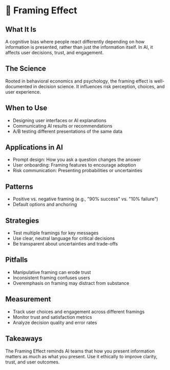 # 🧭 Framing Effect

## What It Is
A cognitive bias where people react differently depending on how information is presented, rather than just the information itself. In AI, it affects user decisions, trust, and engagement.

## The Science
Rooted in behavioral economics and psychology, the framing effect is well-documented in decision science. It influences risk perception, choices, and user experience.

## When to Use
- Designing user interfaces or AI explanations
- Communicating AI results or recommendations
- A/B testing different presentations of the same data

## Applications in AI
- Prompt design: How you ask a question changes the answer
- User onboarding: Framing features to encourage adoption
- Risk communication: Presenting probabilities or uncertainties

## Patterns
- Positive vs. negative framing (e.g., "90% success" vs. "10% failure")
- Default options and anchoring

## Strategies
- Test multiple framings for key messages
- Use clear, neutral language for critical decisions
- Be transparent about uncertainties and trade-offs

## Pitfalls
- Manipulative framing can erode trust
- Inconsistent framing confuses users
- Overemphasis on framing may distract from substance

## Measurement
- Track user choices and engagement across different framings
- Monitor trust and satisfaction metrics
- Analyze decision quality and error rates

## Takeaways
The Framing Effect reminds AI teams that how you present information matters as much as what you present. Use it ethically to improve clarity, trust, and user outcomes.
